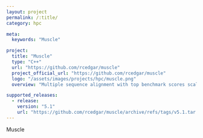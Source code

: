 ```yaml
---
layout: project
permalink: /:title/
category: hpc

meta:
  keywords: "Muscle"

project:
  title: "Muscle"
  type: "C++"
  url: "https://github.com/rcedgar/muscle"
  project_official_url: "https://github.com/rcedgar/muscle"
  logo: "/assets/images/projects/hpc/muscle.png"
  overview: "Multiple sequence alignment with top benchmark scores scalable to thousands of sequences. Generates replicate alignments, enabling assessment of downstream analyses such as trees and predicted structures."

supported_releases:
  - release:
    version: "5.1"
    url: "https://github.com/rcedgar/muscle/archive/refs/tags/v5.1.tar.gz"
---
```


<p>Muscle</p>
